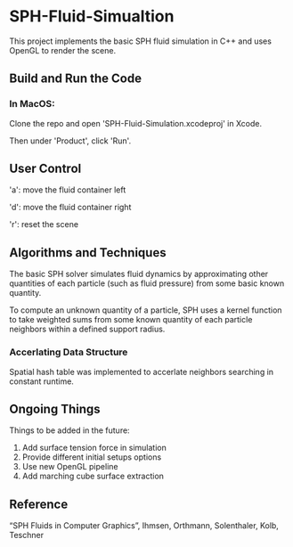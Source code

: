 # SPH-Fluid-Simualtion

This project implements the basic SPH fluid simulation in C++ and uses OpenGL to render the scene.

## Build and Run the Code

### In MacOS:

  Clone the repo and open 'SPH-Fluid-Simulation.xcodeproj' in Xcode. 
  
  Then under 'Product', click 'Run'.
  
## User Control

'a': move the fluid container left

'd': move the fluid container right

'r': reset the scene

## Algorithms and Techniques

The basic SPH solver simulates fluid dynamics by approximating other quantities of each particle (such as fluid pressure) from some basic known quantity.

To compute an unknown quantity of a particle, SPH uses a kernel function to take weighted sums from some known quantity of each particle neighbors within a defined support radius.

### Accerlating Data Structure

Spatial hash table was implemented to accerlate neighbors searching in constant runtime.

## Ongoing Things

Things to be added in the future:

1. Add surface tension force in simulation
2. Provide different initial setups options
2. Use new OpenGL pipeline
3. Add marching cube surface extraction

## Reference

“SPH Fluids in Computer Graphics”, Ihmsen, Orthmann, Solenthaler, Kolb, Teschner
